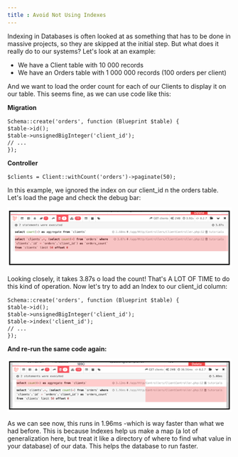 ```yaml
---
title : Avoid Not Using Indexes
---
```


Indexing in Databases is often looked at as something that has to be done in massive projects, so they are skipped at the initial step. But what does it really do to our systems? Let's look at an example:

- We have a Client table with 10 000 records
- We have an Orders table with 1 000 000 records (100 orders per client)


And we want to load the order count for each of our Clients to display it on our table. This seems fine, as we can use code like this:

**Migration**

    Schema::create('orders', function (Blueprint $table) {
    $table->id();
    $table->unsignedBigInteger('client_id');
    // ...
    });


**Controller**

    $clients = Client::withCount('orders')->paginate(50);

In this example, we ignored the index on our <span class="text-[13px] bg-[#EDEEF3] px-2 py-1">client_id</span> n the orders table. Let's load the page and check the debug bar:

![Using Indexes explaination](/src/assets/44_img1.png)

Looking closely, it takes <span class="text-[13px] bg-[#EDEEF3] px-2 py-1">3.87s</span> o load the count! That's A LOT OF TIME to do this kind of operation. Now let's try to add an Index to our <span class="text-[13px] bg-[#EDEEF3] px-2 py-1">client_id </span> column:


    Schema::create('orders', function (Blueprint $table) {
    $table->id();
    $table->unsignedBigInteger('client_id');
    $table->index('client_id');
    // ...
    });

**And re-run the same code again:**

![Using Indexes explaination](/src/assets/44_img2.png)

As we can see now, this runs in <span class="text-[13px] bg-[#EDEEF3] px-2 py-1">1.96ms -</span>which is way faster than what we had before. This is because Indexes help us make a map (a lot of generalization here, but treat it like a directory of where to find what value in your database) of our data. This helps the database to run faster.



